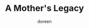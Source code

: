 ---
title: A Mother's Legacy
slug: a-mothers-legacy
excerpt: Being the youngest of thirteen children taught me to cherish every moment with my mother, and her love through my darkest days made my recovery possible.
feature_image:
  alt: Fresh flowers on a farmhouse porch in honor of Mother's Day
  width: 1536
  height: 1024
  url: /images/flowers.png
html_content: >-
  It is <strong>Mother's Day</strong>, and I can say without hesitation that my proudest title and my greatest joy has been being called "Mom."


  This picture I carry holds more than faces. It holds stories and feelings that have shaped my life. I was the youngest of thirteen children. Yes, thirteen. Nine boys and four girls. My mom had me at forty-four, and I knew from a very young age that my time with her would be short. That awareness made me intentional with every moment I had.


  She was there for me in both the brightest and hardest days. She met my two children. She steadied me through long months of <strong>postpartum depression</strong>. She cared for my little ones while I was in the hospital, again and again. She gave me the gift of time to heal, without fear or guilt. My recovery was possible because of her love, and I will always carry gratitude for that.


  She has been gone nearly twenty-six years now. My daughter, thirty, is a mother herself to two boys. My son, twenty-eight, continues to find his way in the world. Time stands still for no one.


  This day reminds me to say aloud what too often goes unspoken: <strong>love must be expressed, not stored away</strong>. Not only today, but every day.


  To all the mothers, may you be blessed to feel loved and cherished daily. It is the most important work and the most enduring title any of us will ever hold.
published_at: 2025-05-11T19:12:00.000Z
category: family
tags:
  - motherhood
  - family
  - legacy
  - mental-health
author: doreen
---